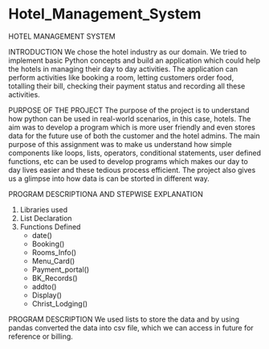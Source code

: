 # Hotel_Management_System

HOTEL MANAGEMENT SYSTEM

INTRODUCTION
We chose the hotel industry as our domain. We tried to implement basic Python concepts and build an application which could help the hotels in managing their day to day activities. The application can perform activities like booking a room, letting customers order food, totalling their bill, checking their payment status and recording all these activities.

PURPOSE OF THE PROJECT
The purpose of the project is to understand how python can be used in real-world scenarios, in this case, hotels. The aim was to develop a program which is more user friendly and even stores data for the future use of both the customer and the hotel admins. The main purpose of this assignment was to make us understand how simple components like loops, lists, operators, conditional statements, user defined functions, etc can be used to develop programs which makes our day to day lives easier and these tedious process efficient. The project also gives us a glimpse into how data is can be storted in different way. 

PROGRAM DESCRIPTIONA AND STEPWISE EXPLANATION
1) Libraries used
2) List Declaration
3) Functions Defined
   - date()
   - Booking() 
   - Rooms_Info()
   - Menu_Card()
   - Payment_portal()
   - BK_Records()
   - addto()
   - Display()
   - Christ_Lodging()
     
PROGRAM DESCRIPTION
We used lists to store the data and by using pandas converted the data into csv file, which we can access in future for reference or billing.
 



















